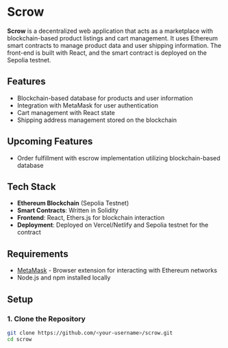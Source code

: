 # Scrow

**Scrow** is a decentralized web application that acts as a marketplace with blockchain-based product listings and cart management. It uses Ethereum smart contracts to manage product data and user shipping information. The front-end is built with React, and the smart contract is deployed on the Sepolia testnet.

## Features
- Blockchain-based database for products and user information
- Integration with MetaMask for user authentication
- Cart management with React state
- Shipping address management stored on the blockchain

## Upcoming Features
- Order fulfillment with escrow implementation utilizing blockchain-based database

## Tech Stack
- **Ethereum Blockchain** (Sepolia Testnet)
- **Smart Contracts**: Written in Solidity
- **Frontend**: React, Ethers.js for blockchain interaction
- **Deployment**: Deployed on Vercel/Netlify and Sepolia testnet for the contract

## Requirements
- [MetaMask](https://metamask.io/) - Browser extension for interacting with Ethereum networks
- Node.js and npm installed locally

## Setup

### 1. Clone the Repository
```bash
git clone https://github.com/<your-username>/scrow.git
cd scrow
